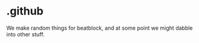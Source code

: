 # .github

We make random things for beatblock, and at some point we might dabble into other stuff.
